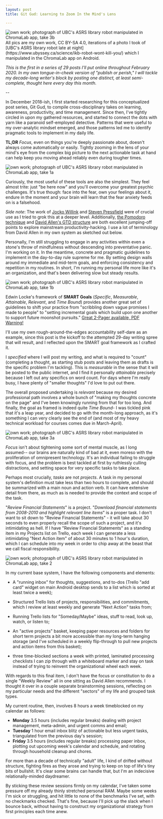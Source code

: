 ```yaml
---
layout: post
title: Git Gud: Learning to Zoom In the Mind's Lens

---
```


<img src="{{ site.baseurl }}assets/imgs/gitgudzoomlens5.jpg" alt="own work; photograph of UBC's ASRS library robot manipulated in ChromaLab app, take 3b" class="img-responsive">
All pics are my own work, CC BY-SA 4.0, iterations of a photo I took of [UBC's ASRS library robot late at night](https://www.ubyssey.ca/science/ikb-robot-wont-kill-you/) which I manipulated in the ChromaLab app on Android.

*This is the first in a series of 29 posts I'll put online throughout February 2020. In my own tongue-in-cheek version of "publish or perish," I will tackle my decade-long writer's block by posting one distinct, at least semi-complete, thought here every day this month.*

--

In December 2018-ish, I first started researching for this conceptualized post series, Git Gud, to compile cross-disciplinary takes on learning, awareness, productivity, and time management. Since then, I've tightly circled in upon my gathered resources, and started to connect the dots with yarn like a paranoid self-employed detective. Patterns that were useful to my over-analytic mindset emerged, and those patterns led me to identify pragmatic tools to implement in my daily life. 

**TL;DR** *Focus*, even on things you're deeply passionate about, doesn't always come automatically or easily. Tightly zooming in the lens of your mind's eye from the complex big picture to the next actionable task at hand can help keep you moving ahead reliably even during tougher times.

<img src="{{ site.baseurl }}assets/imgs/gitgudzoomlens1.jpg" alt="own work; photograph of UBC's ASRS library robot manipulated in ChromaLab app, take 1a" class="img-responsive">

Curiously, the most useful of these tools are also the simplest. They feel almost trite: just "be here now" and you'll overcome your greatest psychic challenges. It's true though: face into the fear, own your feelings about it, endure in the moment and your brain will learn that the fear anxiety feeds on is a falsehood. 

*Side note*: The work of [Jocko Willink](https://jockopodcast.com/) and [Steven Pressfield](https://stevenpressfield.com/books/the-war-of-art/) were of crucial use as I tried to grok this at a deeper level. Additionally, [the Pomodoro technique](https://en.wikipedia.org/wiki/Pomodoro_Technique) and [David Allen's GTD structure](https://gettingthingsdone.com/what-is-gtd/) are both excellent jumping-off points to explore mainstream productivity-hacking. I use a lot of terminology from David Allen in my own system as sketched out below.

Personally, I'm still struggling to engage in any activities within even a stone's throw of mindfulness without descending into preventative panic. I'm working on it. In the meantime, concrete and pragmatic guidelines to implement in the day-to-day rule supreme for me. By setting design walls around my immediate and mid-term goals, and enforcing consistency and repetition in my routines. In short, I'm running my personal life more like it's an organization, and that's been delivering slow but steady results.

<img src="{{ site.baseurl }}assets/imgs/gitgudzoomlens2.jpg" alt="own work; photograph of UBC's ASRS library robot manipulated in ChromaLab app, take 1b" class="img-responsive">

Edwin Locke's framework of **SMART Goals** (*Specific*, *Measurable*, *Attainable*, *Relevant*, and *Time Bound*) provides another great set of guidelines to shift your practice from "scribbling down vague promises I made to people" to "setting incremental goals which build upon one another to support future moonshot pursuits." [Great 2-Pager available, PDF Warning!](https://www.kpu.ca/sites/default/files/Learning%20Centres/Time_SetGoals_LA.pdf)

I'll use my own rough-around-the-edges accountability self-dare as an example, since this post is the kickoff to the attempted 29-day writing spree that will result, and I reflected upon the SMART goal framework as I crafted it.

I *specified* where I will post my writing, and what is required to "count" (completing a thought, as starting stub posts and leaving them as drafts is the specific problem I'm tackling). This is *measurable* in the sense that it will be posted to the public internet, and I find it personally *attainable* precisely because I left out any specifics on word count. For days where I'm really busy, I have plenty of "smaller thoughts" I'd love to put out there. 

The overall proposed undertaking is *relevant* because my desired professional path involves a whole bunch of "making my thoughts concrete on the page" and I've been knowingly running from that for too long. And finally, the goal as framed is indeed quite *Time Bound*- I was tickled pink that it's a leap year, and decided to go with the month-long approach, as it's something I can very clearly see the end of (and most of my heavy technical workload for courses comes due in March-April).

<img src="{{ site.baseurl }}assets/imgs/gitgudzoomlens4.jpg" alt="own work; photograph of UBC's ASRS library robot manipulated in ChromaLab app, take 3a" class="img-responsive">

*Focus* isn't about tightening some sort of mental muscle, as I long assumed-- our brains are naturally kind of bad at it, even moreso with the proliferation of omnipresent technology. It's an individual failing to struggle with focus, and the problem is best tackled at first by ruthlessly culling distractions, and setting space for very specific tasks to take place. 

Perhaps most crucially, *tasks* are not *projects*. A task in my personal system's definition must take less than two hours to complete, and should be summarized with a main noun and action verb. It can have extensive detail from there, as much as is needed to provide the context and scope of the task. 

"*Review Financial Statements*" is a project. "*Download financial statements from 2008-2010 and highlight relevant line items*" is a proper task. I don't want to sit down to "Review Financial Statements" - it will take about 30 seconds to even properly recall the scope of such a project, and it's intimidating as hell. If I have "Review Financial Statements" as a standing item in my Projects list on Trello, each week I can generate a less intimidating "Next Action item" of about 30 minutes to 1 hour's duration, which I can schedule into my week in order to chip away at the beast that we call fiscal responsibility.

<img src="{{ site.baseurl }}assets/imgs/gitgudzoomlens3.jpg" alt="own work; photograph of UBC's ASRS library robot manipulated in ChromaLab app, take 2" class="img-responsive">

In my current base system, I have the following components and elements:

* A "running inbox" for thoughts, suggestions, and to-dos (Trello "add card" widget on main Android desktop sends to a list which is sorted at least twice a week);

* Structured Trello lists of projects, responsibilities, and commitments, which I review at least weekly and generate "Next Action" tasks from;

* Running Trello lists for "Someday/Maybe" ideas, stuff to read, look up, watch, or listen to;

* An "active projects" basket, keeping paper resources and folders for short term projects a bit more accessible than my long-term hanging storage (and I've scheduled in a weekly flip-through to pull new projects and action items from this basket);

* three time-blocked sections a week with printed, laminated processing checklists I can zip through with a whiteboard marker and stay on task instead of trying to reinvent the organizational wheel each week. 

With regards to this final item, I don't have the focus or constitution to do a single "Weekly Review" all in one sitting as David Allen recommends. I thought it over in a couple separate brainstorming sessions, reflecting on my particular needs and the different "sectors" of my life and grouped task types.

My current routine, then, involves 8 hours a week timeblocked on my calendar as follows:

* **Monday** 3.5 hours (includes regular breaks) dealing with project management, meta-admin, and urgent comms and email;
* **Tuesday** 1 hour email inbox blitz of actionable but less urgent tasks, triangulated from the previous day's session;
* **Friday** 3.5 hours (includes regular breaks) processing paper inbox, plotting out upcoming week's calendar and schedule, and rotating through household cleanup and chores.

For more than a decade of technically "adult" life, I kind of drifted without structure, fighting fires as they arose and trying to keep on top of life's tiny bits of bullshit. It's clear some brains can handle that, but I'm an indecisive relationally-minded daydreamer. 

By sticking these review sessions firmly on my calendar, I've taken some pressure off my already thinly stretched personal RAM. Maybe some weeks I'm sick or struggling, and hit little to none of the benchmarks I've set, with no checkmarks checked. That's fine, because I'll pick up the slack when I bounce back, without having to construct my organizational strategy from first principles each time anew.
